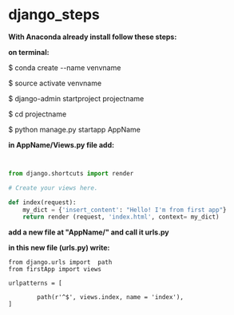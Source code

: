 # django_steps

**With Anaconda already install follow these steps:**

**on terminal:**

$ conda create --name venvname

$ source activate venvname

$ django-admin startproject projectname

$ cd projectname

$ python manage.py startapp AppName

 **in AppName/Views.py file add:**


 ```python


 from django.shortcuts import render

 # Create your views here.

 def index(request):
     my_dict = {'insert_content': "Hello! I'm from first app"}
     return render (request, 'index.html', context= my_dict)

```

**add a new file at "AppName/" and call it urls.py**

**in this new file (urls.py) write:**

```
from django.urls import  path
from firstApp import views

urlpatterns = [

        path(r'^$', views.index, name = 'index'),
]


```
